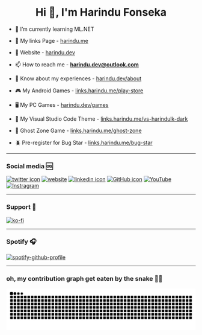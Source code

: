 <h1 align="center">Hi 👋, I'm Harindu Fonseka</h1>

  
- 🌱 I’m currently learning ML.NET

- 🌲 My links Page - [harindu.me](https://harindu.me/)

- 📝 Website - [harindu.dev](https://www.harindu.dev)

- 📫 How to reach me - **harindu.dev@outlook.com**

- 📄 Know about my experiences - [harindu.dev/about](https://www.harindu.dev/About.html)

- 🎮 My Android Games - [links.harindu.me/play-store](https://links.harindu.me/play-store)

- 🖥️ My PC Games - [harindu.dev/games](https://www.harindu.dev/games.html)

- 🎨 My Visual Studio Code Theme - [links.harindu.me/vs-harindulk-dark](https://links.harindu.me/vs-harindulk-dark)

- 👻 Ghost Zone Game - [links.harindu.me/ghost-zone](https://links.harindu.me/ghost-zone)

- 🪲 Pre-register for Bug Star - [links.harindu.me/bug-star](https://links.harindu.me/bug-star)


----
### Social media 🆒
[![twitter icon][1.1]][1]
[![website][2.1]][2]
[![linkedin icon][3.1]][3]
[![GitHub icon][4.1]][4]
[![YouTube][5.1]][5]
[![Instragram][6.1]][6]

----
### Support 🥰
[![ko-fi](https://ko-fi.com/img/githubbutton_sm.svg)](https://ko-fi.com/O4O66WFU8)

----
### Spotify 🎧  
[![spotify-github-profile](https://spotify-github-profile.vercel.app/api/view?uid=pbxz0cm96meuqlbvr4r83e71q&cover_image=true&theme=natemoo-re&bar_color=53b14f&bar_color_cover=false)](https://spotify-github-profile.vercel.app/api/view?uid=pbxz0cm96meuqlbvr4r83e71q&redirect=true)

[1.1]: https://img.icons8.com/doodle/50/000000/twitter-circled.png (Twitter)
[2.1]: https://img.icons8.com/dusk/50/000000/domain.png (Website)
[3.1]: https://img.icons8.com/doodle/50/000000/linkedin-circled.png (Linkedin)
[4.1]: https://img.icons8.com/doodle/50/000000/github--v1.png (GitHub)
[5.1]: https://img.icons8.com/doodle/50/000000/youtube-play--v1.png (YouTube)
[6.1]: https://img.icons8.com/doodle/45/000000/instagram-new.png (Instragram)

[1]: http://www.twitter.com/Harindu_Fonseka
[2]: http://www.harindu.dev
[3]: https://www.linkedin.com/in/harindulk/
[4]: https://github.com/Harindulk
[5]: https://www.youtube.com/channel/UCRyQGxzCgFb5wmsp1XAlWpQ
[6]: https://www.instagram.com/harindulk/

----
### oh, my contribution graph get eaten by the snake 🐍🐍
![snake gif](https://github.com/Harindulk/Harindulk/blob/output/github-contribution-grid-snake.svg)
